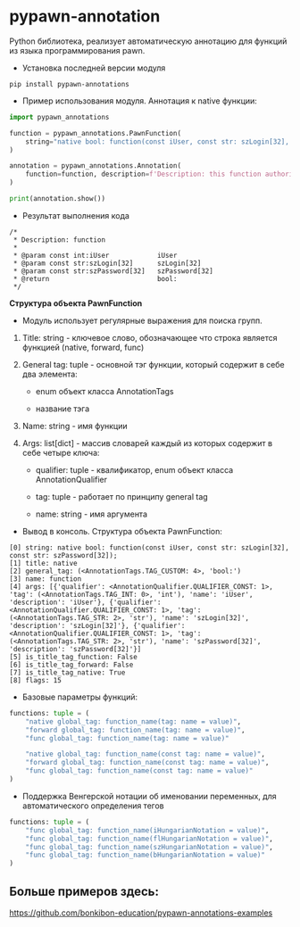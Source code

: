 # pypawn-annotation
Python библиотека, реализует автоматическую аннотацию для функций из языка программирования pawn.

- Установка последней версии модуля
```console
pip install pypawn-annotations
```

- Пример использования модуля. Аннотация к native функции:
```python
import pypawn_annotations

function = pypawn_annotations.PawnFunction(
    string="native bool: function(const iUser, const str: szLogin[32], const str: szPassword[32]);"
)

annotation = pypawn_annotations.Annotation(
    function=function, description=f'Description: this function authorizes the user'
)

print(annotation.show())
```

- Результат выполнения кода
```console
/* 
 * Description: function
 * 
 * @param const int:iUser            iUser
 * @param const str:szLogin[32]      szLogin[32]
 * @param const str:szPassword[32]   szPassword[32]
 * @return                           bool: 
 */
```

**Структура объекта PawnFunction**

- Модуль использует регулярные выражения для поиска групп.

1. Title: string - ключевое слово, обозначающее что строка является функцией (native, forward, func)
2. General tag: tuple - основной тэг функции, который содержит в себе два элемента:
 	
    - enum объект класса AnnotationTags
 	
    - название тэга
  
3. Name: string - имя функции
4. Args: list[dict] - массив словарей каждый из которых содержит в себе четыре ключа:
 	
    - qualifier: tuple - квалификатор, enum объект класса AnnotationQualifier
 	
    - tag: tuple - работает по принципу general tag
 	
    - name: string - имя аргумента

- Вывод в консоль. Cтруктура объекта PawnFunction:
```console
[0] string: native bool: function(const iUser, const str: szLogin[32], const str: szPassword[32]);
[1] title: native
[2] general_tag: (<AnnotationTags.TAG_CUSTOM: 4>, 'bool:')
[3] name: function
[4] args: [{'qualifier': <AnnotationQualifier.QUALIFIER_CONST: 1>, 'tag': (<AnnotationTags.TAG_INT: 0>, 'int'), 'name': 'iUser', 'description': 'iUser'}, {'qualifier': <AnnotationQualifier.QUALIFIER_CONST: 1>, 'tag': (<AnnotationTags.TAG_STR: 2>, 'str'), 'name': 'szLogin[32]', 'description': 'szLogin[32]'}, {'qualifier': <AnnotationQualifier.QUALIFIER_CONST: 1>, 'tag': (<AnnotationTags.TAG_STR: 2>, 'str'), 'name': 'szPassword[32]', 'description': 'szPassword[32]'}]
[5] is_title_tag_function: False
[6] is_title_tag_forward: False
[7] is_title_tag_native: True
[8] flags: 15
```


- Базовые параметры функций:
```python
functions: tuple = (
	"native global_tag: function_name(tag: name = value)",
	"forward global_tag: function_name(tag: name = value)",
	"func global_tag: function_name(tag: name = value)"

	"native global_tag: function_name(const tag: name = value)",
	"forward global_tag: function_name(const tag: name = value)",
	"func global_tag: function_name(const tag: name = value)"
)
```

- Поддержка Венгерской нотации об именовании переменных, для автоматического определения тегов
```python
functions: tuple = (
	"func global_tag: function_name(iHungarianNotation = value)", 
	"func global_tag: function_name(flHungarianNotation = value)",
	"func global_tag: function_name(szHungarianNotation = value)",
	"func global_tag: function_name(bHungarianNotation = value)"
)
```

## Больше примеров здесь:
https://github.com/bonkibon-education/pypawn-annotations-examples
